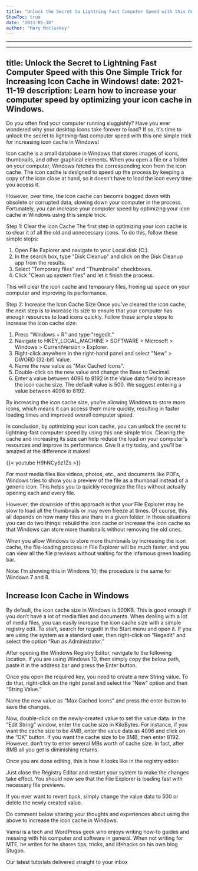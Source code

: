 ```yaml
---
title: "Unlock the Secret to Lightning Fast Computer Speed with this One Simple Trick for Increasing Icon Cache in Windows!"
ShowToc: true 
date: "2023-01-10"
author: "Mary Mccloskey"
---
```

*****
---
title: Unlock the Secret to Lightning Fast Computer Speed with this One Simple Trick for Increasing Icon Cache in Windows!
date: 2021-11-19
description: Learn how to increase your computer speed by optimizing your icon cache in Windows.
---
Do you often find your computer running sluggishly? Have you ever wondered why your desktop icons take forever to load? If so, it's time to unlock the secret to lightning-fast computer speed with this one simple trick for increasing icon cache in Windows!

Icon cache is a small database in Windows that stores images of icons, thumbnails, and other graphical elements. When you open a file or a folder on your computer, Windows fetches the corresponding icon from the icon cache. The icon cache is designed to speed up the process by keeping a copy of the icon close at hand, so it doesn't have to load the icon every time you access it.

However, over time, the icon cache can become bogged down with obsolete or corrupted data, slowing down your computer in the process. Fortunately, you can increase your computer speed by optimizing your icon cache in Windows using this simple trick.

Step 1: Clear the Icon Cache
The first step in optimizing your icon cache is to clear it of all the old and unnecessary icons. To do this, follow these simple steps:

1. Open File Explorer and navigate to your Local disk (C:).
2. In the search box, type "Disk Cleanup" and click on the Disk Cleanup app from the results.
3. Select "Temporary files" and "Thumbnails" checkboxes.
4. Click "Clean up system files" and let it finish the process.

This will clear the icon cache and temporary files, freeing up space on your computer and improving its performance.

Step 2: Increase the Icon Cache Size
Once you've cleared the icon cache, the next step is to increase its size to ensure that your computer has enough resources to load icons quickly. Follow these simple steps to increase the icon cache size:

1. Press "Windows + R" and type "regedit."
2. Navigate to HKEY_LOCAL_MACHINE > SOFTWARE > Microsoft > Windows > CurrentVersion > Explorer.
3. Right-click anywhere in the right-hand panel and select "New" > DWORD (32-bit) Value.
4. Name the new value as "Max Cached Icons".
5. Double-click on the new value and change the Base to Decimal.
6. Enter a value between 4096 to 8192 in the Value data field to increase the icon cache size. The default value is 500. We suggest entering a value between 4096 to 8192.

By increasing the icon cache size, you're allowing Windows to store more icons, which means it can access them more quickly, resulting in faster loading times and improved overall computer speed.

In conclusion, by optimizing your icon cache, you can unlock the secret to lightning-fast computer speed by using this one simple trick. Clearing the cache and increasing its size can help reduce the load on your computer's resources and improve its performance. Give it a try today, and you'll be amazed at the difference it makes!

{{< youtube H9hNCy6z1Zs >}} 



For most media files like videos, photos, etc., and documents like PDFs, Windows tries to show you a preview of the file as a thumbnail instead of a generic icon. This helps you to quickly recognize the files without actually opening each and every file.
 
However, the downside of this approach is that your File Explorer may be slow to load all the thumbnails or may even freeze at times. Of course, this all depends on how many files are there in a given folder. In those situations you can do two things: rebuild the icon cache or increase the icon cache so that Windows can store more thumbnails without removing the old ones.
 
When you allow Windows to store more thumbnails by increasing the icon cache, the file-loading process in File Explorer will be much faster, and you can view all the file previews without waiting for the infamous green loading bar.
 
Note: I’m showing this in Windows 10; the procedure is the same for Windows 7 and 8.
 
## Increase Icon Cache in Windows
 
By default, the icon cache size in Windows is 500KB. This is good enough if you don’t have a lot of media files and documents. When dealing with a lot of media files, you can easily increase the icon cache size with a simple registry edit. To start, search for regedit in the Start menu and open it. If you are using the system as a standard user, then right-click on “Regedit” and select the option “Run as Administrator.”
 

 
After opening the Windows Registry Editor, navigate to the following location. If you are using Windows 10, then simply copy the below path, paste it in the address bar and press the Enter button.
 
Once you open the required key, you need to create a new String value. To do that, right-click on the right panel and select the “New” option and then “String Value.”
 
Name the new value as “Max Cached Icons” and press the enter button to save the changes.
 
Now, double-click on the newly-created value to set the value data. In the “Edit String” window, enter the cache size in KiloBytes. For instance, if you want the cache size to be 4MB, enter the value data as 4096 and click on the “OK” button. If you want the cache size to be 8MB, then enter 8192. However, don’t try to enter several MBs worth of cache size. In fact, after 8MB all you get is diminishing returns.
 
Once you are done editing, this is how it looks like in the registry editor.
 
Just close the Registry Editor and restart your system to make the changes take effect. You should now see that the File Explorer is loading fast with necessary file previews.
 
If you ever want to revert back, simply change the value data to 500 or delete the newly created value.
 
Do comment below sharing your thoughts and experiences about using the above to increase the icon cache in Windows.
 
Vamsi is a tech and WordPress geek who enjoys writing how-to guides and messing with his computer and software in general. When not writing for MTE, he writes for he shares tips, tricks, and lifehacks on his own blog Stugon.
 
Our latest tutorials delivered straight to your inbox




